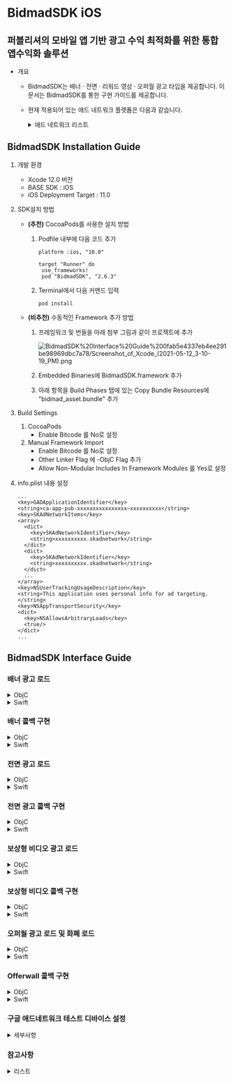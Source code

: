 # BidmadSDK iOS
## 퍼블리셔의 모바일 앱 기반 광고 수익 최적화를 위한 통합 앱수익화 솔루션

- 개요
    - BidmadSDK는 배너 · 전면 · 리워드 영상 · 오퍼월 광고 타입을 제공합니다. 이 문서는 BidmadSDK를 통한 구현 가이드를 제공합니다.
    - 현재 적용되어 있는 애드 네트워크 플랫폼은 다음과 같습니다.
        <details markdown="1">
        <summary>애드 네트워크 리스트</summary>
        <br>
        
        - GoogleManager (Banner, Interstitial, Reward Video)
        - GoogleAdmob (Banner, Interstitial, Reward Video)
        - AppLovin (Reward Video)
        - UnityAds (Reward Video, Banner)
        - Facebook Audience Network (Banner, Interstitial, Reward Video)
        - ADOPAtom (Interstitial, Reward Video)
        - Tapjoy (Offerwall)
        </details>
        
## BidmadSDK Installation Guide

1. 개발 환경
    - Xcode 12.0 버전
    - BASE SDK : iOS
    - iOS Deployment Target : 11.0
2. SDK설치 방법
    - **(추천)** CocoaPods를 사용한 설치 방법

        1. Podfile 내부에 다음 코드 추가

            ```
            platform :ios, "10.0"

            target "Runner" do
             use_frameworks!
             pod "BidmadSDK", "2.6.3"
            ```

        2. Terminal에서 다음 커맨드 입력

            ```
            pod install
            ```

    - **(비추천)** 수동적인 Framework 추가 방법
        1. 프레임워크 및 번들을 아래 첨부 그림과 같이 프로젝트에 추가

            ![BidmadSDK%20Interface%20Guide%200fab5e4337eb4ee291be98969dbc7a78/Screenshot_of_Xcode_(2021-05-12_3-10-19_PM).png](https://drive.google.com/uc?export=view&id=1t63jauRPErG2Nf5MUM_mcf1KFpp4ecC_)

        2. Embedded Binaries에 BidmadSDK.framework 추가
        3. 아래 항목을 Build Phases 탭에 있는 Copy Bundle Resources에 "bidmad_asset.bundle" 추가
3. Build Settings 
    1. CocoaPods
        - Enable Bitcode 를 No로 설정
    2. Manual Framework Import
        - Enable Bitcode 를 No로 설정
        - Other Linker Flag 에 -ObjC Flag 추가
        - Allow Non-Modular Includes In Framework Modules 를 Yes로 설정
4. info.plist 내용 설정

    ```
    ...
    <key>GADApplicationIdentifier</key> 
    <string>ca-app-pub-xxxxxxxxxxxxxxxx~xxxxxxxxxx</string>
    <key>SKAdNetworkItems</key>
    <array>
      <dict>
        <key>SKAdNetworkIdentifier</key>
        <string>xxxxxxxxxx.skadnetwork</string>
      </dict>
      <dict>
        <key>SKAdNetworkIdentifier</key>
        <string>xxxxxxxxxx.skadnetwork</string>
      </dict>
      ...
    </array>
    <key>NSUserTrackingUsageDescription</key>
    <string>This application uses personal info for ad targeting.</string>
    <key>NSAppTransportSecurity</key> 
    <dict>
      <key>NSAllowsArbitraryLoads</key> 
      <true/> 
    </dict>
    ...
    ```

## BidmadSDK Interface Guide

### 배너 광고 로드

<details markdown="1">
<summary>ObjC</summary>
<br>

1. 배너를 노출시킬 UIView를 UIViewController 상에 추가합니다 (UIView bannerContainer).
2. 배너 Initialize / ZoneID / Delegate 세팅 후, RequestBannerView를 호출해 배너를 로드 및 노출시킵니다. 
```
@interface BannerViewController : UIViewController<BIDMADBannerDelegate>
...
@end
...
__weak IBOutlet UIView *bannerContainer;
...
@implementation BannerViewController

- (void)viewDidLoad {
    ...
    // "bannerSize"는 "banner_320_50" 고정값만 전달해주십시오
    banner = [[BIDMADBanner alloc] initWithParentViewController:self rootView:bannerContainer bannerSize:banner_320_50];
    [banner setZoneID:@"xxxxxxxx-xxxx-xxxx-xxxx-xxxxxxxxxxxx"];
    [banner setDelegate:self];
    [banner setRefreshInterval:60];
    ...
    [banner requestBannerView]; // Request to load and view the banner
}
...
- (void)removeAds {
    [banner removeAds] // Remove Banner from UIView
}
```
</details>

<details markdown="1">
<summary>Swift</summary>
<br>

1. 배너를 노출시킬 UIView를 UIViewController 상에 추가합니다 (UIView bannerContainer).
2. 배너 Initialize / ZoneID / Delegate 세팅 후, requestView를 호출해 배너를 로드 및 노출시킵니다. 
```
class BannerController: UIViewController, BIDMADBannerDelegate {
  var banner: BIDMADBanner
  var bannerContainer: UIView

  override func viewDidLoad() {
    ...
    // "bannerSize"는 "banner_320_50" 고정값만 전달해주십시오
    let banner = BIDMADBanner(parentViewController: self, rootView: bannerContainer, bannerSize: banner_320_50)!
    banner.zoneID = "xxxxxxxx-xxxx-xxxx-xxxx-xxxxxxxxxxxx"
    banner.refreshInterval = 60
    banner.delegate = self
    ...
    banner.requestView() // Request to load and view the banner
  }

  func removeBanner() {
    banner.removeAds() // Remove Banner from UIView
  }
  ...
}
```
</details>

### 배너 콜백 구현

<details markdown="1">
<summary>ObjC</summary>
<br>

```
- (void)BIDMADBannerLoad:(BIDMADBanner *)core {
    NSLog(@"BIDMADBannerLoad");
}

- (void)BIDMADBannerClosed:(BIDMADBanner *)core {
    NSLog(@"BIDMADBannerClosed");
}

- (void)BIDMADBannerAllFail:(BIDMADBanner *)core {
    NSLog(@"BIDMADBannerAllFail");
}
```
</details>

<details markdown="1">
<summary>Swift</summary>
<br>

```
func bidmadBannerLoad(_ core: BIDMADBanner!) {
    print("bidmadBannerLoad");
}

func bidmadBannerClosed(_ core: BIDMADBanner!) {
    print("bidmadBannerClosed");
}

func bidmadBannerAllFail(_ core: BIDMADBanner!) {
    print("bidmadBannerAllFail");
}
```
</details>

### 전면 광고 로드

<details markdown="1">
<summary>ObjC</summary>
<br>

```
@interface InterstitialViewController : UIViewController<BIDMADInterstitialDelegate>
...
@end
...
@implementation InterstitialViewController
- (void)viewDidLoad {
    ...
    interstitial = [[BIDMADInterstitial alloc] init];
    [interstitial setParentViewController:self];
    [interstitial setZoneID:@"xxxxxxxx-xxxx-xxxx-xxxx-xxxxxxxxxxxx"];
    [interstitial setDelegate:self];
}
...
-(void)loadAd {
    [interstitial loadInterstitialView];
   
}
...
-(void)showAd {
    if([interstitial isLoaded]){
        [interstitial showInterstitialView];
    }
}
```
</details>

<details markdown="1">
<summary>Swift</summary>
<br>

```
class InterstitialController: UIViewController, BIDMADInterstitialDelegate {
  var interstitial: BIDMADInterstitial
   
  override func viewDidLoad() {
    interstitial = BIDMADInterstitial()!
    interstitial.zoneID = "xxxxxxxx-xxxx-xxxx-xxxx-xxxxxxxxxxxx"
    interstitial.delegate = self
    interstitial.parentViewController = self
    interstitial.loadView()
  }

  func showAd() {
    if (interstitial.isLoaded) {
      interstitial.showView()
    }
  }
  ...
}
```
</details>

### 전면 광고 콜백 구현

<details markdown="1">
<summary>ObjC</summary>
<br>

```
- (void)BIDMADInterstitialClose:(BIDMADInterstitial *)core {
    NSLog(@"BIDMADInterstitialClose");
}

- (void)BIDMADInterstitialShow:(BIDMADInterstitial *)core {
    NSLog(@"BIDMADInterstitialShow");
}

- (void)BIDMADInterstitialLoad:(BIDMADInterstitial *)core {
    NSLog(@"BIDMADInterstitialLoad");
}
- (void)BIDMADInterstitialAllFail:(BIDMADInterstitial *)core {
    NSLog(@"BIDMADInterstitialAllFail");
}
```
</details>

<details markdown="1">
<summary>Swift</summary>
<br>

```
func bidmadInterstitialClose(_ core: BIDMADInterstitial!) {
    print("bidmadInterstitialClose");
}

func bidmadInterstitialShow(_ core: BIDMADInterstitial!) {
    print("bidmadInterstitialShow");
}

func bidmadInterstitialLoad(_ core: BIDMADInterstitial!) {
    print("bidmadInterstitialLoad");
}

func bidmadInterstitialAllFail(_ core: BIDMADInterstitial!) {
    print("bidmadInterstitialAllFail");
}
```
</details>

### 보상형 비디오 광고 로드

<details markdown="1">
<summary>ObjC</summary>
<br>

```
@interface RewardViewController : UIViewController<BIDMADRewardVideoDelegate>
...
@end
...
@implementation RewardViewController

- (void)viewDidLoad {
    ...
    rewardVideo = [[BIDMADRewardVideo alloc]init];
    [rewardVideo setZoneID:@"xxxxxxxx-xxxx-xxxx-xxxx-xxxxxxxxxxxx"];
    [rewardVideo setParentViewController:self];
    [rewardVideo setDelegate:self];
}
...
-(void)loadReward {
    [reward loadRewardVideo];
}
   
...
-(void)showReward {
    if([reward isLoaded]){
        [reward showRewardVideo];
    }
}
```
</details>

<details markdown="1">
<summary>Swift</summary>
<br>

```
class RewardVideoController: UIViewController, BIDMADRewardVideoDelegate {
  var rewardVideo: BIDMADRewardVideo

  override func viewDidLoad() {
    rewardVideo = BIDMADRewardVideo()!
    rewardVideo.zoneID = "xxxxxxxx-xxxx-xxxx-xxxx-xxxxxxxxxxxx"
    rewardVideo.delegate = self
    rewardVideo.parentViewController = self
    rewardVideo.load()
  }

  func showAd() {
    if (rewardVideo.isLoaded) {
      rewardVideo.show()
    }
  }
  ...
}
```
</details>

### 보상형 비디오 콜백 구현

<details markdown="1">
<summary>ObjC</summary>
<br>

```
- (void)BIDMADRewardVideoLoad:(BIDMADRewardVideo *)core {
    NSLog(@"BIDMADRewardVideoLoad");
}

- (void)BIDMADRewardVideoAllFail:(BIDMADRewardVideo *)core {
    NSLog(@"BIDMADRewardVideoAllFail");
}

- (void)BIDMADRewardVideoShow:(BIDMADRewardVideo *)core {
    NSLog(@"BIDMADRewardVideoShow");
}

- (void)BIDMADRewardVideoClose:(BIDMADRewardVideo *)core {
    NSLog(@"BIDMADRewardVideoClose");
}

- (void)BIDMADRewardVideoSucceed:(BIDMADRewardVideo *)core {
    NSLog(@"BIDMADRewardVideoSucceed");
}
```
</details>

<details markdown="1">
<summary>Swift</summary>
<br>

```
func bidmadRewardVideoLoad(_ core: BIDMADRewardVideo!) {
    NSLog(@"bidmadRewardVideoLoad");
}

func bidmadRewardVideoAllFail(_ core: BIDMADRewardVideo!) {
    NSLog(@"bidmadRewardVideoAllFail");
}

func bidmadRewardVideoShow(_ core: BIDMADRewardVideo!) {
    NSLog(@"bidmadRewardVideoShow");
}

func bidmadRewardVideoClose(_ core: BIDMADRewardVideo!) {
    NSLog(@"bidmadRewardVideoClose");
}

func bidmadRewardVideoSucceed(_ core: BIDMADRewardVideo!) {
    NSLog(@"bidmadRewardVideoSucceed");
}
```
</details>

### 오퍼월 광고 로드 및 화폐 로드

<details markdown="1">
<summary>ObjC</summary>
<br>

```
@interface OfferwallController : UIViewController<BIDMADOfferwallDelegate>
...
@end
...
- (void)viewDidLoad {
    
    [super viewDidLoad];
    
    NSLog(@"AppUI isSDKInit %d", [BIDMADOfferwall isSDKInit]);
    
    self.offerwall = [[BIDMADOfferwall alloc]initWithZoneId:@"xxxxxxxx-xxxx-xxxx-xxxx-xxxxxxxxxxxx"];
    [self.offerwall setParentViewController:self];
    [self.offerwall setDelegate:self];
}
...
-(void)loadOfferwall {
    [offerwall loadOfferwall];
}
...
-(void)showOfferwall {
    if ([offerwall isLoaded]) {
      [offerwall showOfferwall];
    }
}
...
-(void)getCurrency {
    [offerwall getCurrencyBalance];
   
}
...
-(void)spendCurrency:(int)amount {
    [offerwall spendCurrency:amount];
}
...
```
</details>

<details markdown="1">
<summary>Swift</summary>
<br>

```
class OfferwallController: UIViewController, BIDMADOfferwallDelegate {
    var offerwall: BIDMADOfferwall

    override func viewDidLoad() {
        offerwall = BIDMADOfferwall(zoneId: "xxxxxxxx-xxxx-xxxx-xxxx-xxxxxxxxxxxx")!
        offerwall.parentViewController = self
        offerwall.delegate = self
        offerwall.load();
    }

    func showAd() {
        if (offerwall.isLoaded) {
            offerwall.show()
        }
    }

    func getCurrency() {
        offerwall.getCurrencyBalance()
    }

    func spendCurrency(amount: Int) {
        offerwall.spendCurrency(Int32(amount))
    }
}
```
</details>

### Offerwall 콜백 구현

<details markdown="1">
<summary>ObjC</summary>
<br>

```
- (void)BIDMADOfferwallInitSuccess:(BIDMADOfferwall *)core {
    NSLog(@"BIDMADOfferwallInitSuccess");
}

- (void)BIDMADOfferwallInitFail:(BIDMADOfferwall *)core error:(NSString *)error {
    NSLog(@"BIDMADOfferwallInitFail");
}

- (void)BIDMADOfferwallLoadAd:(BIDMADOfferwall *)core {
    NSLog(@"BIDMADOfferwallLoadAd");
}

- (void)BIDMADOfferwallShowAd:(BIDMADOfferwall *)core {
    NSLog(@"BIDMADOfferwallShowAd");
}

- (void)BIDMADOfferwallFailedAd:(BIDMADOfferwall *)core {
    NSLog(@"BIDMADOfferwallFailedAd");
}

- (void)BIDMADOfferwallCloseAd:(BIDMADOfferwall *)core {
    NSLog(@"BIDMADOfferwallCloseAd");
}

- (void)BIDMADOfferwallGetCurrencyBalanceSuccess:(BIDMADOfferwall *)core currencyName:(NSString *)currencyName balance:(int)balance {
    NSLog(@"BIDMADOfferwallGetCurrencyBalanceSuccess");    
}

- (void)BIDMADOfferwallGetCurrencyBalanceFail:(BIDMADOfferwall *)core error:(NSString *)error {
    NSLog(@"BIDMADOfferwallGetCurrencyBalanceFail");    
}

- (void)BIDMADOfferwallSpendCurrencySuccess:(BIDMADOfferwall *)core currencyName:(NSString *)currencyName balance:(int)balance {
    NSLog(@"BIDMADOfferwallSpendCurrencySuccess");    
}

- (void)BIDMADOfferwallSpendCurrencyFail:(BIDMADOfferwall *)core error:(NSString *)error {
    NSLog(@"BIDMADOfferwallSpendCurrencyFail");    
}
```
</details>

<details markdown="1">
<summary>Swift</summary>
<br>

```
func bidmadOfferwallInitSuccess(_ core: BIDMADOfferwall!) {
    print("bidmadOfferwallInitSuccess");
}

func bidmadOfferwallInitFail(_ core: BIDMADOfferwall!, error: String!) {
    print("bidmadOfferwallInitFail");
}

func bidmadOfferwallLoadAd(_ core: BIDMADOfferwall!) {
    print("bidmadOfferwallLoadAd");
}

func bidmadOfferwallShowAd(_ core: BIDMADOfferwall!) {
    print("bidmadOfferwallShowAd");
}

func bidmadOfferwallFailedAd(_ core: BIDMADOfferwall!) {
    print("bidmadOfferwallFailedAd");
}

func bidmadOfferwallCloseAd(_ core: BIDMADOfferwall!) {
    print("bidmadOfferwallCloseAd");
}

func bidmadOfferwallGetCurrencyBalanceSuccess(_ core: BIDMADOfferwall!, currencyName: String!, balance: Int32) {
    print("bidmadOfferwallGetCurrencyBalanceSuccess");
}

func bidmadOfferwallGetCurrencyBalanceFail(_ core: BIDMADOfferwall!, error: String!) {
    print("bidmadOfferwallGetCurrencyBalanceFail");
}

func bidmadOfferwallSpendCurrencySuccess(_ core: BIDMADOfferwall!, currencyName: String!, balance: Int32) {
    print("bidmadOfferwallSpendCurrencySuccess");
}

func "bidmadOfferwallSpendCurrencyFail(_ core: BIDMADOfferwall!, error: String!) {
    print("bidmadOfferwallSpendCurrencyFail");
}
```
</details>

### 구글 애드네트워크 테스트 디바이스 설정
</details>
<details markdown="1">
<summary>세부사항</summary>
<br>

구글 애드네트워크를 위한 테스트 디바이스 설정은 다음과 같은 과정이 필요합니다.  

광고 통합 앱을 로드하고 광고를 요청합니다.
콘솔에서 다음과 같은 메시지를 확인합니다.

```
<Google> To get test ads on this device, set: GADMobileAds.sharedInstance.requestConfiguration.testDeviceIdentifiers = @[ @"xxxxxxxxxxxxxxxxxxxxxxxxxxxxxxxx" ];
```
콘솔에 기록된 테스트 디바이스 ID를 다음 코드를 통해 세팅하십시오.
```
// ObjC
[BIDMADSetting.sharedInstance setTestDeviceId:"xxxxxxxxxxxxxxxxxxxxxxxxxxxxxxxx"];

// Swift
BIDMADSetting.sharedInstance().testDeviceId = "xxxxxxxxxxxxxxxxxxxxxxxxxxxxxxxx"
```

</details>

### 참고사항

</details>
<details markdown="1">
<summary>리스트</summary>
<br>

- [Class Reference for BidmadSDK-iOS](https://github.com/bidmad/Bidmad-iOS/blob/main/README-Pages/README-ClassReference.md)
- [BidmadSDK - Get Started [ENG]](https://github.com/bidmad/Bidmad-iOS/blob/main/README-Pages/README(ENG).md)
- iOS GDPR Guide ([KOR](https://github.com/bidmad/Bidmad-iOS/blob/main/README-Pages/iOS-GDPR-Guide-%5BKOR%5D.md)|[ENG](https://github.com/bidmad/Bidmad-iOS/blob/main/README-Pages/iOS-GDPR-Guide-%5BENG%5D.md))
- Apple Privacy Survey ([ENG](https://github.com/bidmad/Bidmad-iOS/blob/main/README-Pages/Apple-privacy-survey%5BENG%5D.md)|[KOR](https://github.com/bidmad/Bidmad-iOS/blob/main/README-Pages/Apple-privacy-survey%5BKOR%5D.md))

</details>

